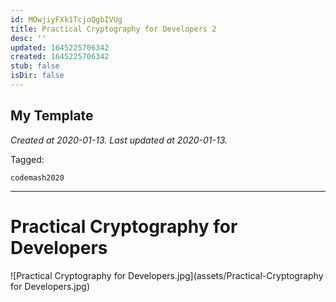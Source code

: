 ```yaml
---
id: MOwjiyFXk1TcjoQgbIVUg
title: Practical Cryptography for Developers 2
desc: ''
updated: 1645225706342
created: 1645225706342
stub: false
isDir: false
---
```

My Template
---

_Created at 2020-01-13._
_Last updated at 2020-01-13._



Tagged: 
```
codemash2020
```


---

# Practical Cryptography for Developers


![Practical Cryptography for Developers.jpg](assets/Practical-Cryptography for Developers.jpg)

